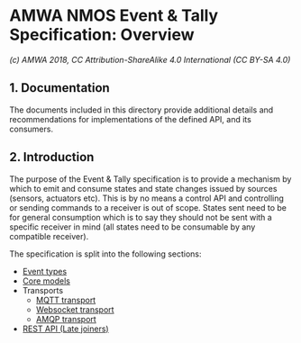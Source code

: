 # AMWA NMOS Event & Tally Specification: Overview

_(c) AMWA 2018, CC Attribution-ShareAlike 4.0 International (CC BY-SA 4.0)_

## 1. Documentation

The documents included in this directory provide additional details and recommendations for implementations of the defined API, and its consumers.

## 2. Introduction

The purpose of the Event & Tally specification is to provide a mechanism by which to emit and consume states and state changes issued by sources (sensors, actuators etc). This is by no means a control API and controlling or sending commands to a receiver is out of scope. States sent need to be for general consumption which is to say they should not be sent with a specific receiver in mind (all states need to be consumable by any compatible receiver).

The specification is split into the following sections:

* [Event types](2.0%20Event_types.md)
* [Core models](3.0%20Core_models.md)
* Transports
  * [MQTT transport](4.1%20MQTT_transport.md)
  * [Websocket transport](4.2%20Websocket_transport.md)
  * [AMQP transport](4.3%20AMQP_transport.md)
* [REST API (Late joiners)](5.0%20Rest_api_late_joiners.md)
